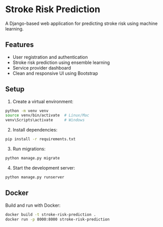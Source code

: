 # Stroke Risk Prediction

A Django-based web application for predicting stroke risk using machine learning.

## Features
- User registration and authentication
- Stroke risk prediction using ensemble learning
- Service provider dashboard
- Clean and responsive UI using Bootstrap

## Setup
1. Create a virtual environment:
```bash
python -m venv venv
source venv/bin/activate  # Linux/Mac
venv\Scripts\activate     # Windows
```

2. Install dependencies:
```bash
pip install -r requirements.txt
```

3. Run migrations:
```bash
python manage.py migrate
```

4. Start the development server:
```bash
python manage.py runserver
```

## Docker
Build and run with Docker:
```bash
docker build -t stroke-risk-prediction .
docker run -p 8000:8000 stroke-risk-prediction
```